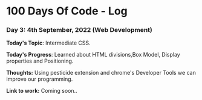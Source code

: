 # 100 Days Of Code - Log

### Day 3: 4th September, 2022 (Web Development)

**Today's Topic**: Intermediate CSS.

**Today's Progress**: Learned about HTML divisions,Box Model, Display properties and Positioning.

**Thoughts:** Using pesticide extension and chrome's Developer Tools we can improve our programming.

**Link to work:** Coming soon..
